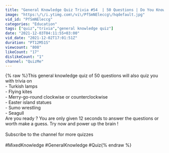 ```yaml
---
title: "General Knowledge Quiz Trivia #54  | 50 Questions | Do You Know | Pub Quiz"
image: "https:\/\/i.ytimg.com\/vi\/PfSmNEleccg\/hqdefault.jpg"
vid_id: "PfSmNEleccg"
categories: "Education"
tags: ["quiz","trivia","general knowledge quiz"]
date: "2021-12-03T04:11:55+03:00"
vid_date: "2021-12-02T17:01:51Z"
duration: "PT12M51S"
viewcount: "808"
likeCount: "17"
dislikeCount: "1"
channel: "QuizMe"
---
```

{% raw %}This general knowledge quiz of 50 questions will also quiz you with trivia on<br />- Turkish lamps<br />- Flying kites<br />- Merry-go-round clockwise or counterclockwise<br />- Easter island statues<br />- Sumo wrestling<br />- Seagull<br />Are you ready ? You are only given 12 seconds to answer the questions or worth make a guess. Try now and power up the brain !<br /><br />Subscribe to the channel for more quizzes<br /><br />#MixedKnowledge #GeneralKnowledge #Quiz{% endraw %}

